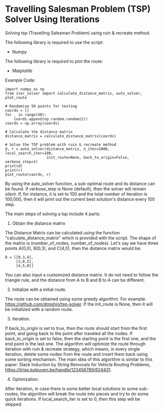 # Travelling Salesman Problem (TSP) Solver Using Iterations
Solving tsp (Travelling Salesman Problem) using ruin &amp; recreate method.

The following library is required to use the script:
- Numpy

The following library is required to plot the route:
- Matplotlib

Example Code:

```
import numpy as np
from iter_solver import calculate_distance_matrix, auto_solver, plot_route

# Randomize 50 points for testing
coords = []
for _ in range(50):
    coords.append(np.random.random(2))
coords = np.array(coords)

# Calculate the distance matrix
distance_matrix = calculate_distance_matrix(coords)

# Solve the TSP problem with ruin & recreate method
d, r = auto_solver(distance_matrix, n_iter=1000, local_search_iter=100,
                   init_route=None, back_to_origin=False, verbose_step=1)
print(d)
print(r)
plot_route(coords, r)
```

By using the auto_solver function, a sub-optimal route and its distance can be found. If verbose_step is None (default), then the solver will remain silent. If, for instance, it is set to 100 and the total number of iteration is 100,000, then it will print out the current best solution's distance every 100 step.

The main steps of solving a tsp include 4 parts:

1. Obtain the distance matrix

The Distance Matrix can be calculated using the function "calculate_distance_matrix" which is provided with the script. The shape of the matrix is (number_of_nodes, number_of_nodes). Let's say we have three points A(0,0), B(0,3), and C(4,0), then the distance matrix would be:

```
D = [[0,3,4],
     [3,0,5],
     [4,5,0]]
```

You can also input a customized distance matrix. It do not need to follow the triangle rule, and the distance from A to B and B to A can be different.

2. Initialize with a initial route. 

The route can be obtained using some greedy algorithm. For example: https://github.com/dmishin/tsp-solver. If the init_route is None, then it will be initialized with a random route.

3. Iteration.

If back_to_origin is set to true, then the route should start from the first point, and going back to the point after traveled all the nodes. If back_to_origin is set to false, then the starting point is the first one, and the end point is the last one. The algorithm will optimize the route through iteration with ruin & recreate strategy, which means, in every single iteration, delete some nodes from the route and insert them back using some sorting mechanism. The main idea of this algorithm is similar to this paper: Slack Induction by String Removals for Vehicle Routing Problems, https://lirias.kuleuven.be/handle/123456789/624431.

4. Optimization.

After iteration, in case there is some better local solutions to some sub-routes, the algorithm will break the route into pieces and try to do some quick iterations. If local_search_iter is set to 0, then this step will be skipped.
